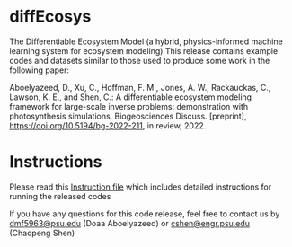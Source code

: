 # diffEcosys
The Differentiable Ecosystem Model (a hybrid, physics-informed machine learning system for ecosystem modeling)
This release contains example codes and datasets similar to those used to produce some work in the following paper:

Aboelyazeed, D., Xu, C., Hoffman, F. M., Jones, A. W., Rackauckas, C., Lawson, K. E., and Shen, C.: A differentiable ecosystem modeling framework for large-scale inverse problems: demonstration with photosynthesis simulations, Biogeosciences Discuss. [preprint], https://doi.org/10.5194/bg-2022-211, in review, 2022.

# Instructions
Please read this [Instruction file](https://github.com/hydroPKDN/diffEcosys/blob/main/Instructions_README.pdf) which includes detailed instructions for running the released codes

If you have any questions for this code release, feel free to contact us by dmf5963@psu.edu (Doaa Aboelyazeed) or cshen@engr.psu.edu (Chaopeng Shen)
